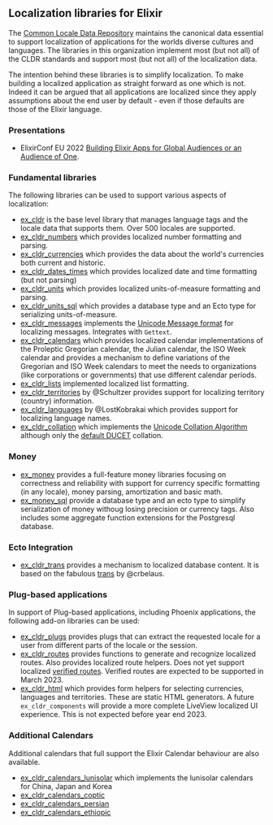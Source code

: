 ## Localization libraries for Elixir

The [Common Locale Data Repository](https://cldr.unicode.org) maintains the canonical data essential to support localization of applications for the worlds diverse cultures and languages.  The libraries in this organization implement most (but not all) of the CLDR standards and support most (but not all) of the localization data.

The intention behind these libraries is to simplify localization. To make building a localized application as straight forward as one which is not. Indeed it can be argued that all applications are localized since they apply assumptions about the end user by default - even if those defaults are those of the Elixir language.

### Presentations

* ElixirConf EU 2022 [Building Elixir Apps for Global Audiences or an Audience of One](https://www.youtube.com/watch?v=b9BQM40UzEs).

### Fundamental libraries

The following libraries can be used to support various aspects of localization:

* [ex_cldr](https://hex.pm/packages/ex_cldr) is the base level library that manages language tags and the locale data that supports them. Over 500 locales are supported.
* [ex_cldr_numbers](https://hex.pm/packages/ex_cldr_numbers) which provides localized number formatting and parsing.
* [ex_cldr_currencies](https://hex.pm/packages/ex_cldr_currencies) which provides the data about the world's currencies both current and historic.
* [ex_cldr_dates_times](https://hex.pm/packages/ex_cldr_dates_times) which provides localized date and time formatting (but not parsing)
* [ex_cldr_units](https://hex.pm/packages/ex_cldr_units) which provides localized units-of-measure formatting and parsing.
* [ex_cldr_units_sql](https://hex.pm/packages/ex_cldr_units_sql) which provides a database type and an Ecto type for serializing units-of-measure.
* [ex_cldr_messages](https://hex.pm/packages/ex_cldr_messages) implements the [Unicode Message format](https://unicode-org.github.io/icu/userguide/format_parse/messages) for localizing messages. Integrates with `Gettext`.
* [ex_cldr_calendars](https://hex.pm/packages/ex_cldr_calendars) which provides localized calendar implementations of the Proleptic Gregorian calendar, the Julian calendar, the ISO Week calendar and provides a mechanism to define variations of the Gregorian and ISO Week calendars to meet the needs to organizations (like corporations or governments) that use different calendar periods.
* [ex_cldr_lists](https://hex.pm/packages/ex_cldr_lists) implemented localized list formatting.
* [ex_cldr_territories](https;//hex.pm/packages/ex_cldr_territories) by @Schultzer provides support for localizing territory (country) information.
* [ex_cldr_languages](https://hex.pm/packages/ex_cldr_languages) by @LostKobrakai which provides support for localizing language names.
* [ex_cldr_collation](https://hex.pm/packages/ex_cldr_collation) which implements the [Unicode Collation Algorithm](https://unicode.org/reports/tr10) although only the [default DUCET](https://unicode.org/reports/tr10/#Default_Unicode_Collation_Element_Table) collation.

### Money

* [ex_money](https://hex.pm/packages/ex_money) provides a full-feature money libraries focusing on correctness and reliability with support for currency specific formatting (in any locale), money parsing, amortization and basic math.
* [ex_money_sql](https://hex.pm/packages/ex_money_sql) provide a database type and an ecto type to simplify serialization of money withoug losing precision or currency tags.  Also includes some aggregate function extensions for the Postgresql database.

### Ecto Integration

* [ex_cldr_trans](https://hex.pm/packages/ex_cldr_trans) provides a mechanism to localized database content. It is based on the fabulous [trans](https://hex.pm/packages/trans) by @crbelaus.
 
### Plug-based applications

In support of Plug-based applications, including Phoenix applications, the following add-on libraries can be used:

* [ex_cldr_plugs](https://hex.pm/packages/ex_cldr_plugs) provides plugs that can extract the requested locale for a user from different parts of the locale or the session.
* [ex_cldr_routes](https://hex.pm/packages/ex_cldr_routes) provides functions to generate and recognize localized routes. Also provides localized route helpers. Does not yet support localized [verified routes](https://github.com/phoenixframework/phoenix/blob/master/guides/routing.md#verified-routes). Verified routes are expected to be supported in March 2023.
* [ex_cldr_html](https://hex.pm/packages/ex_cldr_html) which provides form helpers for selecting currencies, languages and territories. These are static HTML generators. A future `ex_cldr_components` will provide a more complete LiveView localized UI experience. This is not expected before year end 2023.

### Additional Calendars

Additional calendars that full support the Elixir Calendar behaviour are also available.

* [ex_cldr_calendars_lunisolar](https://hex.pm/packages/ex_cldr_calendars_lunisolar) which implements the lunisolar calendars for China, Japan and Korea
* [ex_cldr_calendars_coptic](https://hex.pm/packages/ex_cldr_calendars_coptic)
* [ex_cldr_calendars_persian](https://hex.pm/packages/ex_cldr_calendars_persian)
* [ex_cldr_calendars_ethiopic](https://hex.pm/packages/ex_cldr_calendars_ethiopic)
